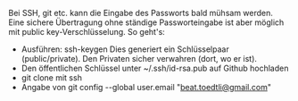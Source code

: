 Bei SSH, git etc. kann die Eingabe des Passworts bald mühsam werden. Eine sichere Übertragung ohne ständige Passworteingabe ist aber möglich mit public key-Verschlüsselung. So geht's:
- Ausführen:
ssh-keygen
Dies generiert ein Schlüsselpaar (public/private). Den Privaten sicher verwahren (dort, wo er ist).
- Den öffentlichen Schlüssel unter ~/.ssh/id-rsa.pub
auf Github hochladen
- git clone mit ssh
- Angabe von 
git config --global user.email "beat.toedtli@gmail.com"

